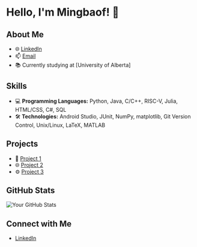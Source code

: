 # Hello, I'm Mingbaof! 👋

## About Me

- 🌐 [LinkedIn]([https://www.yourwebsite.com](https://www.linkedin.com/in/mingbo-feng-198556257/))
- 📫 [Email](mailto:mingbao@ualberta.ca)
- 📚 Currently studying at [University of Alberta]

## Skills

- 💻 **Programming Languages:** Python, Java, C/C++, RISC-V, Julia, HTML/CSS, C#, SQL
- 🛠️ **Technologies:** Android Studio, JUnit, NumPy, matplotlib, Git Version Control, Unix/Linux, LaTeX, MATLAB
  

## Projects

- 🚀 [Project 1](https://github.com/your-username/project-1)
- 🌐 [Project 2](https://github.com/your-username/project-2)
- ⚙️ [Project 3](https://github.com/your-username/project-3)

## GitHub Stats

![Your GitHub Stats](https://github-readme-stats.vercel.app/api?username=your-username&show_icons=true&theme=radical)

## Connect with Me

- [LinkedIn](https://www.linkedin.com/in/mingbo-feng-198556257/)




